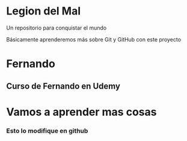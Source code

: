 # Legion del Mal
Un repositorio para conquistar el mundo

Básicamente aprenderemos más sobre Git y GitHub con este proyecto


# Fernando


## Curso de Fernando en Udemy

# Vamos a aprender mas cosas

### Esto lo modifique en github
